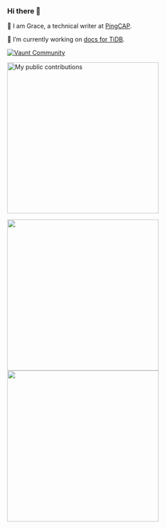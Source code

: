 ### Hi there 👋

🌱 I am Grace, a technical writer at [PingCAP](https://pingcap.com/).

🔭 I’m currently working on [docs for TiDB](https://github.com/pingcap/docs).

[![Vaunt Community](https://api.vaunt.dev/v1/github/entities/qiancai/badges/community)](https://community.vaunt.dev/board/qiancai)

<p>
    <a href="https://vaunt.dev">
        <img src="https://api.vaunt.dev/v1/github/entities/qiancai/contributions?format=svg" width="350" title="My public contributions"/>
    </a>
</p>

<p>
  <img decoding="async" loading="lazy" src="https://api.vaunt.dev/v1/github/entities/qiancai/achievements?format=svg&limit=3" width="350" />
  <img src="https://api.vaunt.dev/v1/github/entities/qiancai/achievements?format=svg&limit=3" width="350" />
</p>

<!--
**qiancai/qiancai** is a ✨ _special_ ✨ repository because its `README.md` (this file) appears on your GitHub profile.

Here are some ideas to get you started:

- 🔭 I’m currently working on ...
- 🌱 I’m currently learning ...
- 👯 I’m looking to collaborate on ...
- 🤔 I’m looking for help with ...
- 💬 Ask me about ...
- 📫 How to reach me: ...
- 😄 Pronouns: ...
- ⚡ Fun fact: ...
-->
